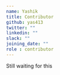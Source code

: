 ```yaml
---
name: Yashik
title: Contributor
github: yas413
twitter: ""
linkedin: ""
slack: ""
joining_date: ""
role : contributor
---
```


Still waiting for this
